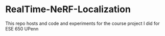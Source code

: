# RealTime-NeRF-Localization
This repo hosts and code and experiments for the course project I did for ESE 650 UPenn
